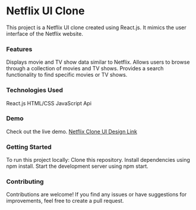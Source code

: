 # Netflix UI Clone
This project is a Netflix UI clone created using React.js. It mimics the user interface of the Netflix website.

### Features
Displays movie and TV show data similar to Netflix.
Allows users to browse through a collection of movies and TV shows.
Provides a search functionality to find specific movies or TV shows.

### Technologies Used
React.js
HTML/CSS
JavaScript
Api

### Demo
Check out the live demo.
[Netflix Clone UI Design Link](https://netflix-clone-ui-design.netlify.app/)


### Getting Started
To run this project locally:
Clone this repository.
Install dependencies using npm install.
Start the development server using npm start.

### Contributing
Contributions are welcome! If you find any issues or have suggestions for improvements, feel free to create a pull request.